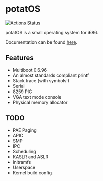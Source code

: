 # potatOS
[![Actions Status](https://github.com/cometodukey/potatOS/workflows/nix-build/badge.svg?branch=develop)](https://github.com/cometodukey/potatOS/actions)

potatOS is a small operating system for i686.

Documentation can be found [here](docs/README.md).

## Features

* Multiboot 0.6.96
* An almost standards compliant printf
* Stack trace (with symbols!)
* Serial
* 8259 PIC
* VGA text mode console
* Physical memory allocator

## TODO

* PAE Paging
* APIC
* SMP
* IPC
* Scheduling
* KASLR and ASLR
* initramfs
* Userspace
* Kernel build config
